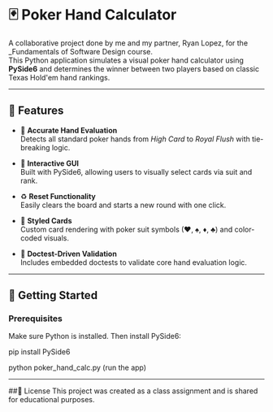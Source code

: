 # 🃏 Poker Hand Calculator

A collaborative project done by me and my partner, Ryan Lopez, for the _Fundamentals of Software Design course.  
This Python application simulates a visual poker hand calculator using **PySide6** and determines the winner between two players based on classic Texas Hold'em hand rankings.

---

## 📌 Features

- 🧮 **Accurate Hand Evaluation**  
  Detects all standard poker hands from _High Card_ to _Royal Flush_ with tie-breaking logic.

- 🎴 **Interactive GUI**  
  Built with PySide6, allowing users to visually select cards via suit and rank.

- ♻️ **Reset Functionality**  
  Easily clears the board and starts a new round with one click.

- 🎨 **Styled Cards**  
  Custom card rendering with poker suit symbols (♥, ♠, ♦, ♣) and color-coded visuals.

- 🧪 **Doctest-Driven Validation**  
  Includes embedded doctests to validate core hand evaluation logic.

---

## 🚀 Getting Started

### Prerequisites

Make sure Python is installed. Then install PySide6:

pip install PySide6

python poker_hand_calc.py (run the app)

---
##📜 License
This project was created as a class assignment and is shared for educational purposes.

